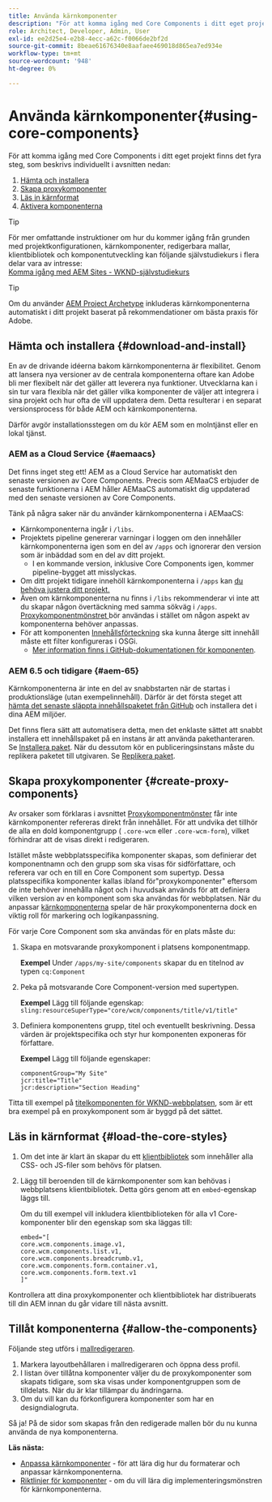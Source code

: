 ```yaml
---
title: Använda kärnkomponenter
description: "För att komma igång med Core Components i ditt eget projekt finns det tre steg att följa: ladda ned och installera, skapa proxykomponenter, läsa in huvudformaten och tillåt komponenterna i dina mallar."
role: Architect, Developer, Admin, User
exl-id: ee2d25e4-e2b8-4ecc-a62c-f0066de2bf2d
source-git-commit: 8beae61676340e8aafaee469018d865ea7ed934e
workflow-type: tm+mt
source-wordcount: '948'
ht-degree: 0%

---
```


# Använda kärnkomponenter{#using-core-components}

För att komma igång med Core Components i ditt eget projekt finns det fyra steg, som beskrivs individuellt i avsnitten nedan:

1. [Hämta och installera](#download-and-install)
1. [Skapa proxykomponenter](#create-proxy-components)
1. [Läs in kärnformat](#load-the-core-styles)
1. [Aktivera komponenterna](#allow-the-components)

>[!TIP]
>
>För mer omfattande instruktioner om hur du kommer igång från grunden med projektkonfigurationen, kärnkomponenter, redigerbara mallar, klientbibliotek och komponentutveckling kan följande självstudiekurs i flera delar vara av intresse:\
>[Komma igång med AEM Sites - WKND-självstudiekurs](https://experienceleague.adobe.com/docs/experience-manager-learn/getting-started-wknd-tutorial-develop/overview.html?lang=sv-SE)

>[!TIP]
>
>Om du använder [AEM Project Archetype](/help/developing/archetype/overview.md) inkluderas kärnkomponenterna automatiskt i ditt projekt baserat på rekommendationer om bästa praxis för Adobe.

## Hämta och installera {#download-and-install}

En av de drivande idéerna bakom kärnkomponenterna är flexibilitet. Genom att lansera nya versioner av de centrala komponenterna oftare kan Adobe bli mer flexibelt när det gäller att leverera nya funktioner. Utvecklarna kan i sin tur vara flexibla när det gäller vilka komponenter de väljer att integrera i sina projekt och hur ofta de vill uppdatera dem. Detta resulterar i en separat versionsprocess för både AEM och kärnkomponenterna.

Därför avgör installationsstegen om du kör AEM som en molntjänst eller en lokal tjänst.

### AEM as a Cloud Service {#aemaacs}

Det finns inget steg ett! AEM as a Cloud Service har automatiskt den senaste versionen av Core Components. Precis som AEMaaCS erbjuder de senaste funktionerna i AEM håller AEMaaCS automatiskt dig uppdaterad med den senaste versionen av Core Components.

Tänk på några saker när du använder kärnkomponenterna i AEMaaCS:

* Kärnkomponenterna ingår i `/libs`.
* Projektets pipeline genererar varningar i loggen om den innehåller kärnkomponenterna igen som en del av `/apps` och ignorerar den version som är inbäddad som en del av ditt projekt.
   * I en kommande version, inklusive Core Components igen, kommer pipeline-bygget att misslyckas.
* Om ditt projekt tidigare innehöll kärnkomponenterna i `/apps` kan [du behöva justera ditt projekt.](/help/developing/overview.md#via-aemaacs)
* Även om kärnkomponenterna nu finns i `/libs` rekommenderar vi inte att du skapar någon övertäckning med samma sökväg i `/apps`. [Proxykomponentmönstret ](/help/developing/guidelines.md#proxy-component-pattern) bör användas i stället om någon aspekt av komponenterna behöver anpassas.
* För att komponenten [Innehållsförteckning](/help/components/tableofcontents.md) ska kunna återge sitt innehåll måste ett filter konfigureras i OSGi.
   * [Mer information finns i GitHub-dokumentationen för komponenten](https://adobe.com/go/aem_cmp_tech_tableofcontents_v1).

### AEM 6.5 och tidigare {#aem-65}

Kärnkomponenterna är inte en del av snabbstarten när de startas i produktionsläge (utan exempelinnehåll). Därför är det första steget att [hämta det senaste släppta innehållspaketet från GitHub](https://github.com/adobe/aem-core-wcm-components/releases/latest) och installera det i dina AEM miljöer.

Det finns flera sätt att automatisera detta, men det enklaste sättet att snabbt installera ett innehållspaket på en instans är att använda pakethanteraren. Se [Installera paket](https://experienceleague.adobe.com/docs/experience-manager-65/administering/contentmanagement/package-manager.html?lang=sv-SE#installing-packages). När du dessutom kör en publiceringsinstans måste du replikera paketet till utgivaren. Se [Replikera paket](https://experienceleague.adobe.com/docs/experience-manager-65/administering/contentmanagement/package-manager.html?lang=sv-SE#replicating-packages).

## Skapa proxykomponenter {#create-proxy-components}

Av orsaker som förklaras i avsnittet [Proxykomponentmönster](/help/developing/guidelines.md#proxy-component-pattern) får inte kärnkomponenter refereras direkt från innehållet. För att undvika det tillhör de alla en dold komponentgrupp ( `.core-wcm` eller `.core-wcm-form`), vilket förhindrar att de visas direkt i redigeraren.

Istället måste webbplatsspecifika komponenter skapas, som definierar det komponentnamn och den grupp som ska visas för sidförfattare, och referera var och en till en Core Component som supertyp. Dessa platsspecifika komponenter kallas ibland för&quot;proxykomponenter&quot; eftersom de inte behöver innehålla något och i huvudsak används för att definiera vilken version av en komponent som ska användas för webbplatsen. När du anpassar [kärnkomponenterna](/help/developing/customizing.md) spelar de här proxykomponenterna dock en viktig roll för markering och logikanpassning.

För varje Core Component som ska användas för en plats måste du:

1. Skapa en motsvarande proxykomponent i platsens komponentmapp.

   **Exempel**
Under `/apps/my-site/components` skapar du en titelnod av typen `cq:Component`

1. Peka på motsvarande Core Component-version med supertypen.

   **Exempel**
Lägg till följande egenskap:\
   `sling:resourceSuperType="core/wcm/components/title/v1/title"`

1. Definiera komponentens grupp, titel och eventuellt beskrivning. Dessa värden är projektspecifika och styr hur komponenten exponeras för författare.

   **Exempel**
Lägg till följande egenskaper:

   ```shell
   componentGroup="My Site"
   jcr:title="Title"  
   jcr:description="Section Heading"
   ```

Titta till exempel på [titelkomponenten för WKND-webbplatsen](https://github.com/adobe/aem-guides-wknd/blob/master/ui.apps/src/main/content/jcr_root/apps/wknd/components/title/.content.xml), som är ett bra exempel på en proxykomponent som är byggd på det sättet.

## Läs in kärnformat {#load-the-core-styles}

1. Om det inte är klart än skapar du ett [klientbibliotek](https://experienceleague.adobe.com/docs/experience-manager-cloud-service/implementing/developing/full-stack/clientlibs.html?lang=sv-SE) som innehåller alla CSS- och JS-filer som behövs för platsen.
1. Lägg till beroenden till de kärnkomponenter som kan behövas i webbplatsens klientbibliotek. Detta görs genom att en `embed`-egenskap läggs till.

   Om du till exempel vill inkludera klientbiblioteken för alla v1 Core-komponenter blir den egenskap som ska läggas till:

   ```shell
   embed="[  
   core.wcm.components.image.v1,  
   core.wcm.components.list.v1,  
   core.wcm.components.breadcrumb.v1,  
   core.wcm.components.form.container.v1,  
   core.wcm.components.form.text.v1  
   ]"
   ```

Kontrollera att dina proxykomponenter och klientbibliotek har distribuerats till din AEM innan du går vidare till nästa avsnitt.

## Tillåt komponenterna {#allow-the-components}

Följande steg utförs i [mallredigeraren](https://experienceleague.adobe.com/docs/experience-manager-cloud-service/sites/authoring/features/templates.html?lang=sv-SE).

1. Markera layoutbehållaren i mallredigeraren och öppna dess profil.
1. I listan över tillåtna komponenter väljer du de proxykomponenter som skapats tidigare, som ska visas under komponentgruppen som de tilldelats. När du är klar tillämpar du ändringarna.
1. Om du vill kan du förkonfigurera komponenter som har en designdialogruta.

Så ja! På de sidor som skapas från den redigerade mallen bör du nu kunna använda de nya komponenterna.

**Läs nästa:**

* [Anpassa kärnkomponenter](/help/developing/customizing.md) - för att lära dig hur du formaterar och anpassar kärnkomponenterna.
* [Riktlinjer för komponenter](/help/developing/guidelines.md) - om du vill lära dig implementeringsmönstren för kärnkomponenterna.
